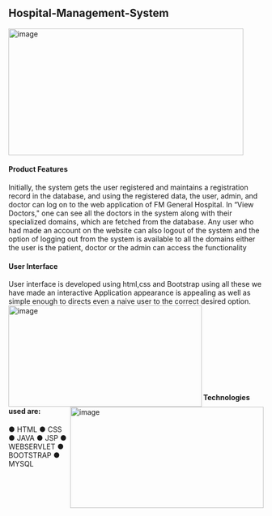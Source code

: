 ## Hospital-Management-System
<img width="464" align="center" height="250" alt="image" src="https://github.com/Fatima-Malikk/Hospital-Management-System/assets/89594815/5cafab41-0d8d-41c1-97a6-428a6ef8a82d">

#### Product Features
Initially, the system gets the user registered and maintains a registration record in
the database, and using the registered data, the user, admin, and doctor can log on
to the web application of FM General Hospital. In “View Doctors," one can see
all the doctors in the system along with their specialized domains, which are
fetched from the database.
Any user who had made an account on the website can also logout of the system
and the option of logging out from the system is available to all the domains
either the user is the patient, doctor or the admin can access the functionality

#### User Interface
User interface is developed using html,css and Bootstrap using all
these we have made an interactive Application appearance is
appealing as well as simple enough to directs even a naive user to the
correct desired option.
<br>
<img width="382" height="200" align="left" alt="image" src="https://github.com/Fatima-Malikk/Hospital-Management-System/assets/89594815/e7fa9da0-216d-4aa5-8131-8f3b106d8b22">
<img width="382" height="200" align="right" alt="image" src="https://github.com/Fatima-Malikk/Hospital-Management-System/assets/89594815/fdc87187-3c5f-44e2-9ee6-6d5282cef8b8">
<br><br><br><br><br><br><br><br><br>
#### Technologies used are:
● HTML
● CSS
● JAVA
● JSP
● WEBSERVLET
● BOOTSTRAP
● MYSQL
